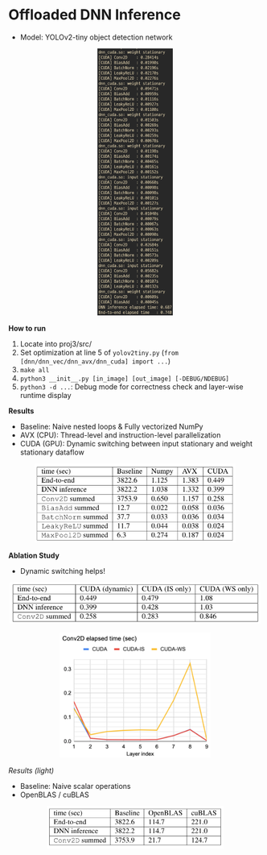 # Offloaded DNN Inference
- Model: YOLOv2-tiny object detection network
<p align="center">
  <img width="150" src="./assets/img_2.png">
</p>

**How to run**
1. Locate into proj3/src/
2. Set optimization at line 5 of `yolov2tiny.py` (`from [dnn/dnn_vec/dnn_avx/dnn_cuda] import ...`)
3. `make all`
4. `python3 __init__.py [in_image] [out_image] [-DEBUG/NDEBUG]`
5. `python3 -d ...`: Debug mode for correctness check and layer-wise runtime display

**Results**
- Baseline: Naive nested loops & Fully vectorized NumPy
- AVX (CPU): Thread-level and instruction-level parallelization
- CUDA (GPU): Dynamic switching between input stationary and weight stationary dataflow
<p align="center">
  <img width="400" src="./assets/img_4.png">
</p>

**Ablation Study**
- Dynamic switching helps!
<p align="center">
  <img width="500" src="./assets/img_5.png">
</p>
<p align="center">
  <img width="300" src="./assets/img.png">
</p>

*Results (light)*
- Baseline: Naive scalar operations
- OpenBLAS / cuBLAS
<p align="center">
  <img width="350" src="./assets/img_3.png">
</p>
